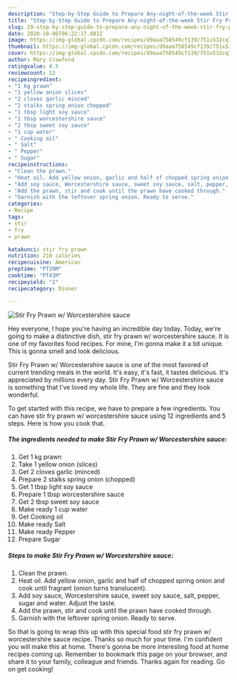 ```yaml
---
description: "Step-by-Step Guide to Prepare Any-night-of-the-week Stir Fry Prawn w/ Worcestershire sauce"
title: "Step-by-Step Guide to Prepare Any-night-of-the-week Stir Fry Prawn w/ Worcestershire sauce"
slug: 29-step-by-step-guide-to-prepare-any-night-of-the-week-stir-fry-prawn-w-worcestershire-sauce
date: 2020-10-06T06:22:17.081Z
image: https://img-global.cpcdn.com/recipes/d9aaa758549cf139/751x532cq70/stir-fry-prawn-w-worcestershire-sauce-recipe-main-photo.jpg
thumbnail: https://img-global.cpcdn.com/recipes/d9aaa758549cf139/751x532cq70/stir-fry-prawn-w-worcestershire-sauce-recipe-main-photo.jpg
cover: https://img-global.cpcdn.com/recipes/d9aaa758549cf139/751x532cq70/stir-fry-prawn-w-worcestershire-sauce-recipe-main-photo.jpg
author: Mary Crawford
ratingvalue: 4.5
reviewcount: 12
recipeingredient:
- "1 kg prawn"
- "1 yellow onion slices"
- "2 cloves garlic minced"
- "2 stalks spring onion chopped"
- "1 tbsp light soy sauce"
- "1 tbsp worcestershire sauce"
- "2 tbsp sweet soy sauce"
- "1 cup water"
- " Cooking oil"
- " Salt"
- " Pepper"
- " Sugar"
recipeinstructions:
- "Clean the prawn."
- "Heat oil. Add yellow onion, garlic and half of chopped spring onion and cook until fragrant (onion turns translucent)."
- "Add soy sauce, Worcestershire sauce, sweet soy sauce, salt, pepper, sugar and water. Adjust the taste."
- "Add the prawn, stir and cook until the prawn have cooked through."
- "Garnish with the leftover spring onion. Ready to serve."
categories:
- Recipe
tags:
- stir
- fry
- prawn

katakunci: stir fry prawn 
nutrition: 210 calories
recipecuisine: American
preptime: "PT39M"
cooktime: "PT43M"
recipeyield: "2"
recipecategory: Dinner

---
```



![Stir Fry Prawn w/ Worcestershire sauce](https://img-global.cpcdn.com/recipes/d9aaa758549cf139/751x532cq70/stir-fry-prawn-w-worcestershire-sauce-recipe-main-photo.jpg)

Hey everyone, I hope you're having an incredible day today. Today, we're going to make a distinctive dish, stir fry prawn w/ worcestershire sauce. It is one of my favorites food recipes. For mine, I'm gonna make it a bit unique. This is gonna smell and look delicious.



Stir Fry Prawn w/ Worcestershire sauce is one of the most favored of current trending meals in the world. It's easy, it's fast, it tastes delicious. It's appreciated by millions every day. Stir Fry Prawn w/ Worcestershire sauce is something that I've loved my whole life. They are fine and they look wonderful.


To get started with this recipe, we have to prepare a few ingredients. You can have stir fry prawn w/ worcestershire sauce using 12 ingredients and 5 steps. Here is how you cook that.

<!--inarticleads1-->

##### The ingredients needed to make Stir Fry Prawn w/ Worcestershire sauce:

1. Get 1 kg prawn
1. Take 1 yellow onion (slices)
1. Get 2 cloves garlic (minced)
1. Prepare 2 stalks spring onion (chopped)
1. Get 1 tbsp light soy sauce
1. Prepare 1 tbsp worcestershire sauce
1. Get 2 tbsp sweet soy sauce
1. Make ready 1 cup water
1. Get  Cooking oil
1. Make ready  Salt
1. Make ready  Pepper
1. Prepare  Sugar




<!--inarticleads2-->

##### Steps to make Stir Fry Prawn w/ Worcestershire sauce:

1. Clean the prawn.
1. Heat oil. Add yellow onion, garlic and half of chopped spring onion and cook until fragrant (onion turns translucent).
1. Add soy sauce, Worcestershire sauce, sweet soy sauce, salt, pepper, sugar and water. Adjust the taste.
1. Add the prawn, stir and cook until the prawn have cooked through.
1. Garnish with the leftover spring onion. Ready to serve.




So that is going to wrap this up with this special food stir fry prawn w/ worcestershire sauce recipe. Thanks so much for your time. I'm confident you will make this at home. There's gonna be more interesting food at home recipes coming up. Remember to bookmark this page on your browser, and share it to your family, colleague and friends. Thanks again for reading. Go on get cooking!
